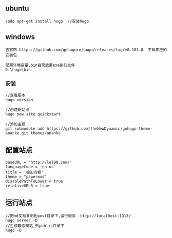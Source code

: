 ## ubuntu

```
sudo apt-get install hugo  //安装hugo
```

## windows

```
去官网 https://github.com/gohugoio/hugo/releases/tag/v0.101.0  下载相应的安装包

配置环境变量,bin目录放置exe执行文件
D:\hugo\bin
```

### 安装

```
//查看版本
hugo version  

//创建新站点
hugo new site quickstart 

//添加主题
git submodule add https://github.com/theNewDynamic/gohugo-theme-ananke.git themes/ananke 
```

## 配置站点

```
baseURL = 'http://lei90.com/'
languageCode = 'en-us'
title = '被迫内卷'
theme = "papermod"
disablePathToLower = true
relativeURLS = true
```

## 运行站点

```
//把md文档复制到post目录下,运行服务  http://localhost:1313/
hugo server -D 
//生成静态网站,到public目录下
hugo -D
```

